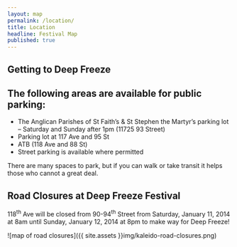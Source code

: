```yaml
---
layout: map
permalink: /location/
title: Location
headline: Festival Map
published: true
---
```


## Getting to Deep Freeze

<!-- Discover all the great Deep Freeze venues on the map below, or download a copy of our program. You can find the map on pages 24-25 of the program. -->

## The following areas are available for public parking:

- The Anglican Parishes of St Faith’s & St Stephen the Martyr’s parking lot – Saturday and Sunday after 1pm (11725 93 Street)
- Parking lot at 117 Ave and 95 St
- ATB (118 Ave and 88 St)
- Street parking is available where permitted

There are many spaces to park, but if you can walk or take transit it helps those who cannot a great deal.


## Road Closures at Deep Freeze Festival

118<sup>th</sup> Ave will be closed from 90-94<sup>th</sup> Street from Saturday, January 11, 2014 at 8am until Sunday, January 12, 2014 at 8pm to make way for Deep Freeze!

![map of road closures]({{ site.assets }}img/kaleido-road-closures.png)